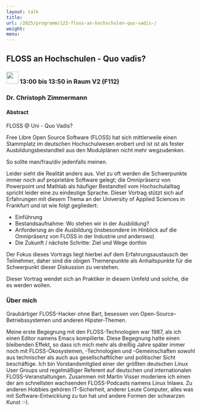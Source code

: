 ```yaml
---
layout: talk
title:
url: /2025/programm/123-floss-an-hochschulen-quo-vadis-/
weight:
menu:
---
```

## FLOSS an Hochschulen - Quo vadis?

### <img height = "32" src="../../../images/talk.svg"> 13:00 bis 13:50 in Raum V2 (F112)

### Dr. Christoph Zimmermann

#### Abstract

FLOSS @ Uni - Quo Vadis?

Free Libre Open Source Software (FLOSS) hat sich mittlerweile einen Stammplatz im deutschen Hochschulwesen erobert und ist ist als fester Ausbildungsbestandteil aus den Modulplänen nicht mehr wegzudenken. 

So sollte man/frau/div jedenfalls meinen.

Leider sieht die Realität anders aus. Viel zu oft werden die Schwerpunkte immer noch auf proprietäre Software gelegt; die Omnipräsenz von Powerpoint und Mathlab als häufiger Bestandteil vom Hochschulalltag spricht leider eine zu eindeutige Sprache. Dieser Vortrag stützt sich auf Erfahrungen mit diesem Thema an der University of Applied Sciences in Frankfurt und ist wie folgt gegliedert:

- Einführung  
- Bestandsaufnahme: Wo stehen wir in der Ausbildung?  
- Anforderung an die Ausbildung (insbesondere im Hinblick auf die Omnipräsenz von FLOSS in der Industrie und anderswo)
- Die Zukunft / nächste Schritte: Ziel und Wege dorthin

Der Fokus dieses Vortrags liegt hierbei auf dem Erfahrungsaustausch der Teilnehmer, daher sind die obigen Themenpunkte als Anhaltspunkte für die Schwerpunkt dieser Diskussion zu verstehen.

Dieser Vortrag wendet sich an Praktiker in diesem Umfeld und solche, die es werden wollen.

### Über mich

Graubärtiger FLOSS-Hacker ohne Bart, besessen von Open-Source-Betriebssystemen und anderen Hipster-Themen.

Meine erste Begegnung mit den FLOSS-Technologien war 1987, als ich einen Editor namens Emacs kompilierte. Diese Begegnung hatte einen bleibenden Effekt, so dass ich mich mehr als dreißig Jahre später immer noch mit FLOSS-Ökosystemen, -Technologien und -Gemeinschaften sowohl aus technischer als auch aus gesellschaftlicher und politischer Sicht beschäftige. Ich bin Vorstandsmitglied einer der größten deutschen Linux User Groups und regelmäßiger Referent auf deutschen und internationalen FLOSS-Veranstaltungen. Zusammen mit Martin Visser moderiere ich einen der am schnellsten wachsenden FLOSS-Podcasts namens Linux Inlaws. Zu anderen Hobbies gehören IT-Sicherheit, anderer Leute Computer, alles was mit Software-Entwicklung zu tun hat und andere Formen der schwarzen Kunst :-).

